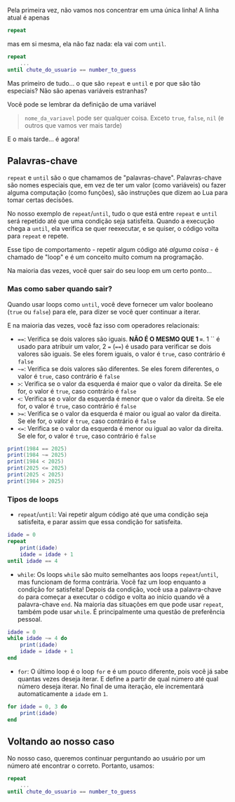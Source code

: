 Pela primeira vez, não vamos nos concentrar em uma única linha! A linha atual é apenas

```lua
repeat
```

mas em si mesma, ela não faz nada: ela vai com `until`.

```lua
repeat
    ...
until chute_do_usuario == number_to_guess
```

Mas primeiro de tudo... o que são `repeat` e `until` e por que são tão especiais? Não são apenas variáveis estranhas?

Você pode se lembrar da definição de uma variável

> `nome_da_variavel` pode ser qualquer coisa. Exceto `true`, `false`, `nil` (e outros que vamos ver mais tarde)

E o mais tarde... é agora!

## Palavras-chave

`repeat` e `until` são o que chamamos de "palavras-chave". Palavras-chave são nomes especiais que, em vez de ter um valor (como variáveis) ou fazer alguma computação (como funções), são instruções que dizem ao Lua para tomar certas decisões.

No nosso exemplo de `repeat`/`until`, tudo o que está entre `repeat` e `until` será repetido até que uma condição seja satisfeita. Quando a execução chega a `until`, ela verifica se quer reexecutar, e se quiser, o código volta para `repeat` e repete.

Esse tipo de comportamento - repetir algum código até _alguma coisa_ - é chamado de "loop" e é um conceito muito comum na programação.

Na maioria das vezes, você quer sair do seu loop em um certo ponto...

### Mas como saber quando sair?

Quando usar loops como `until`, você deve fornecer um valor booleano (`true` ou `false`) para ele, para dizer se você quer continuar a iterar.

E na maioria das vezes, você faz isso com operadores relacionais:

- `==`: Verifica se dois valores são iguais. **NÃO É O MESMO QUE 1 `=`**. 1 `` é usado para atribuir um valor, 2 `=` (`==`) é usado para verificar se dois valores são iguais. Se eles forem iguais, o valor é `true`, 
caso contrário é `false`
- `~=`: Verifica se dois valores são diferentes. Se eles forem diferentes, o valor é `true`, caso contrário é `false`
- `>`: Verifica se o valor da esquerda é maior que o valor da direita. Se ele for, o valor é `true`, caso contrário é `false`
- `<`: Verifica se o valor da esquerda é menor que o valor da direita. Se ele for, o valor é `true`, caso contrário é `false`
- `>=`: Verifica se o valor da esquerda é maior ou igual ao valor da direita. Se ele for, o valor é `true`, caso contrário é `false`
- `<=`: Verifica se o valor da esquerda é menor ou igual ao valor da direita. Se ele for, o valor é `true`, caso contrário é `false`

<div class="runner">

```lua
print(1984 == 2025)
print(1984 ~= 2025)
print(1984 < 2025)
print(2025 <= 2025)
print(2025 < 2025)
print(1984 > 2025)
```
</div>

### Tipos de loops

- `repeat`/`until`: Vai repetir algum código até que uma condição seja satisfeita, e parar assim que essa condição for satisfeita.

<div class="runner">

```lua
idade = 0
repeat
    print(idade)
    idade = idade + 1
until idade == 4
```
</div>

- `while`: Os loops `while` são muito semelhantes aos loops `repeat`/`until`, mas funcionam de forma contrária. Você faz um loop enquanto a condição for satisfeita! Depois da condição, você usa a palavra-chave `do` para começar a 
executar o código e volta ao início quando vê a palavra-chave `end`. Na maioria das situações em que pode usar `repeat`, também pode usar `while`. É principalmente uma questão de preferência pessoal.

<div class="runner">

```lua
idade = 0
while idade ~= 4 do
    print(idade)
    idade = idade + 1
end
```
</div>

- `for`: O último loop é o loop `for` e é um pouco diferente, pois você já sabe quantas vezes deseja iterar. E define a partir de qual número até qual número deseja iterar. No final de uma iteração, ele incrementará automaticamente a 
`idade` em `1`.

<div class="runner">

```lua
for idade = 0, 3 do
    print(idade)
end
```
</div>


## Voltando ao nosso caso

No nosso caso, queremos continuar perguntando ao usuário por um número até encontrar o correto. Portanto, usamos:
```lua
repeat
    ...
until chute_do_usuario == number_to_guess
```
